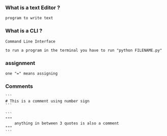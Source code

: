 ### What is a text Editor ?

    program to write text

### What is a CLI ?

    Command Line Interface

    to run a program in the terminal you have to run "python FILENAME.py"


### assignment
 

    one "=" means assigning

### Comments 

    ```
    # This is a comment using number sign
    ```

    ```
    """
        anything in between 3 quotes is also a comment 
    """
    ```




    
